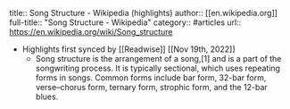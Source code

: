 title:: Song Structure - Wikipedia (highlights)
author:: [[en.wikipedia.org]]
full-title:: "Song Structure - Wikipedia"
category:: #articles
url:: https://en.wikipedia.org/wiki/Song_structure

- Highlights first synced by [[Readwise]] [[Nov 19th, 2022]]
	- Song structure is the arrangement of a song,[1] and is a part of the songwriting process. It is typically sectional, which uses repeating forms in songs. Common forms include bar form, 32-bar form, verse–chorus form, ternary form, strophic form, and the 12-bar blues.
